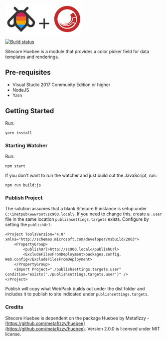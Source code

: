![Sitecore + Huebee](sitecore-huebee.png)

[![Build status](https://ci.appveyor.com/api/projects/status/3r00y6b4swh3tb7s?svg=true)](https://ci.appveyor.com/project/edames/sitecore-huebee)

Sitecore Huebee is a module that provides a color picker field for data templates and renderings.

## Pre-requisites

* Visual Studio 2017 Community Edition or higher
* NodeJS
* Yarn

## Getting Started

Run:
```
yarn install
```

### Starting Watcher

Run:
```
npm start
```

If you don't want to run the watcher and just build out the JavaScript, run:

```
npm run build:js
```

### Publish Project

The solution assumes that a blank Sitecore 9 instance is setup under `C:\inetpub\wwwroot\sc900.local\`.  If you need to change this, create a `.user` file in the same location `publishsettings.targets` exists.  Configure by setting the `publishUrl`:

```
<Project ToolsVersion="4.0" xmlns="http://schemas.microsoft.com/developer/msbuild/2003">
    <PropertyGroup>
        <publishUrl>http://sc900.local</publishUrl>
        <ExcludeFilesFromDeployment>packages.config, Web.config</ExcludeFilesFromDeployment>
    </PropertyGroup>
    <Import Project="./publishsettings.targets.user" Condition="exists('./publishsettings.targets.user')" /> 
</Project>
```

Publish will copy what WebPack builds out under the dist folder and includes it to publish to site indicated under `publishsettings.targets`.

### Credits

Sitecore Huebee is dependent on the package Huebee by Metafizzy - [https://github.com/metafizzy/huebee](https://github.com/metafizzy/huebee). Version 2.0.0 is licensed under MIT license.